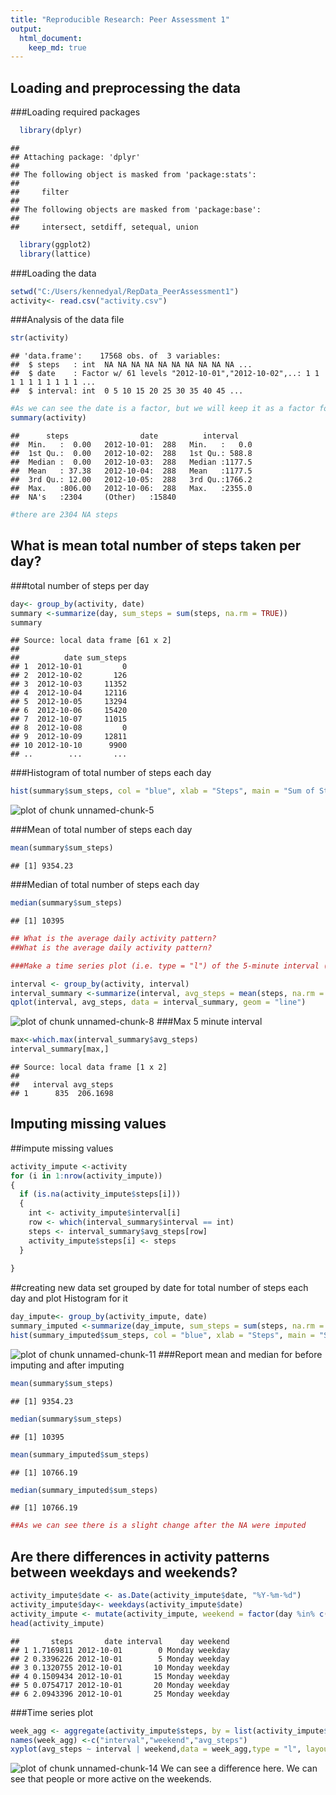 ```yaml
---
title: "Reproducible Research: Peer Assessment 1"
output: 
  html_document:
    keep_md: true
---
```



## Loading and preprocessing the data

###Loading required packages


```r
  library(dplyr)
```

```
## 
## Attaching package: 'dplyr'
## 
## The following object is masked from 'package:stats':
## 
##     filter
## 
## The following objects are masked from 'package:base':
## 
##     intersect, setdiff, setequal, union
```

```r
  library(ggplot2)
  library(lattice)
```
###Loading the data
  

```r
setwd("C:/Users/kennedyal/RepData_PeerAssessment1")
activity<- read.csv("activity.csv")
```
###Analysis of the data file

```r
str(activity)
```

```
## 'data.frame':	17568 obs. of  3 variables:
##  $ steps   : int  NA NA NA NA NA NA NA NA NA NA ...
##  $ date    : Factor w/ 61 levels "2012-10-01","2012-10-02",..: 1 1 1 1 1 1 1 1 1 1 ...
##  $ interval: int  0 5 10 15 20 25 30 35 40 45 ...
```

```r
#As we can see the date is a factor, but we will keep it as a factor for our analysis
summary(activity)
```

```
##      steps                date          interval     
##  Min.   :  0.00   2012-10-01:  288   Min.   :   0.0  
##  1st Qu.:  0.00   2012-10-02:  288   1st Qu.: 588.8  
##  Median :  0.00   2012-10-03:  288   Median :1177.5  
##  Mean   : 37.38   2012-10-04:  288   Mean   :1177.5  
##  3rd Qu.: 12.00   2012-10-05:  288   3rd Qu.:1766.2  
##  Max.   :806.00   2012-10-06:  288   Max.   :2355.0  
##  NA's   :2304     (Other)   :15840
```

```r
#there are 2304 NA steps
```

## What is mean total number of steps taken per day?

###total number of steps per day

```r
day<- group_by(activity, date)
summary <-summarize(day, sum_steps = sum(steps, na.rm = TRUE))
summary
```

```
## Source: local data frame [61 x 2]
## 
##          date sum_steps
## 1  2012-10-01         0
## 2  2012-10-02       126
## 3  2012-10-03     11352
## 4  2012-10-04     12116
## 5  2012-10-05     13294
## 6  2012-10-06     15420
## 7  2012-10-07     11015
## 8  2012-10-08         0
## 9  2012-10-09     12811
## 10 2012-10-10      9900
## ..        ...       ...
```
###Histogram of total number of steps each day


```r
hist(summary$sum_steps, col = "blue", xlab = "Steps", main = "Sum of Steps")
```

![plot of chunk unnamed-chunk-5](figure/unnamed-chunk-5-1.png) 

###Mean of total number of steps each day

```r
mean(summary$sum_steps)
```

```
## [1] 9354.23
```

###Median of total number of steps each day

```r
median(summary$sum_steps)
```

```
## [1] 10395
```

```r
## What is the average daily activity pattern?
##What is the average daily activity pattern?

###Make a time series plot (i.e. type = "l") of the 5-minute interval (x-axis) and the average number of steps taken, averaged across all days (y-axis)
```

```r
interval <- group_by(activity, interval)
interval_summary <-summarize(interval, avg_steps = mean(steps, na.rm = TRUE))
qplot(interval, avg_steps, data = interval_summary, geom = "line")
```

![plot of chunk unnamed-chunk-8](figure/unnamed-chunk-8-1.png) 
###Max 5 minute interval

```r
max<-which.max(interval_summary$avg_steps)
interval_summary[max,]
```

```
## Source: local data frame [1 x 2]
## 
##   interval avg_steps
## 1      835  206.1698
```

## Imputing missing values
##impute missing values

```r
activity_impute <-activity
for (i in 1:nrow(activity_impute))
{
  if (is.na(activity_impute$steps[i]))
  {
    int <- activity_impute$interval[i]
    row <- which(interval_summary$interval == int)
    steps <- interval_summary$avg_steps[row]
    activity_impute$steps[i] <- steps
  }
  
}
```
##creating new data set grouped by date for total number of steps each day and plot Histogram for it

```r
day_impute<- group_by(activity_impute, date)
summary_imputed <-summarize(day_impute, sum_steps = sum(steps, na.rm = TRUE))
hist(summary_imputed$sum_steps, col = "blue", xlab = "Steps", main = "Sum of Steps")
```

![plot of chunk unnamed-chunk-11](figure/unnamed-chunk-11-1.png) 
###Report mean and median for before imputing and after imputing

```r
mean(summary$sum_steps)
```

```
## [1] 9354.23
```

```r
median(summary$sum_steps)
```

```
## [1] 10395
```

```r
mean(summary_imputed$sum_steps)
```

```
## [1] 10766.19
```

```r
median(summary_imputed$sum_steps)
```

```
## [1] 10766.19
```

```r
##As we can see there is a slight change after the NA were imputed
```

## Are there differences in activity patterns between weekdays and weekends?

```r
activity_impute$date <- as.Date(activity_impute$date, "%Y-%m-%d")
activity_impute$day<- weekdays(activity_impute$date)
activity_impute <- mutate(activity_impute, weekend = factor(day %in% c("Saturday","Sunday"), labels = c("weekday","weekend")))
head(activity_impute)
```

```
##       steps       date interval    day weekend
## 1 1.7169811 2012-10-01        0 Monday weekday
## 2 0.3396226 2012-10-01        5 Monday weekday
## 3 0.1320755 2012-10-01       10 Monday weekday
## 4 0.1509434 2012-10-01       15 Monday weekday
## 5 0.0754717 2012-10-01       20 Monday weekday
## 6 2.0943396 2012-10-01       25 Monday weekday
```
###Time series plot

```r
week_agg <- aggregate(activity_impute$steps, by = list(activity_impute$interval, activity_impute$weekend),mean )
names(week_agg) <-c("interval","weekend","avg_steps")
xyplot(avg_steps ~ interval | weekend,data = week_agg,type = "l", layout = c(1,2), ylab = "Number of steps")
```

![plot of chunk unnamed-chunk-14](figure/unnamed-chunk-14-1.png) 
We can see a difference here. We can see that people or more active on the weekends.
